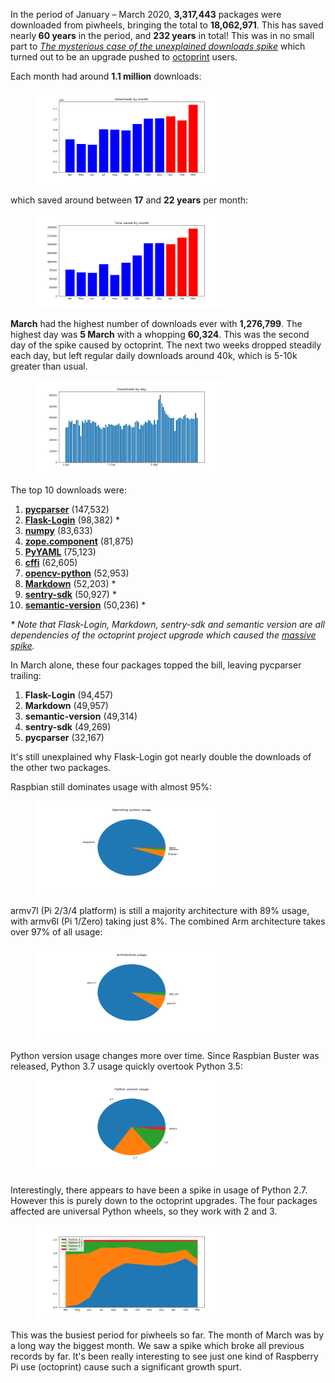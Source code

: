 
<p>In the period of January – March 2020, <strong>3,317,443</strong> packages were downloaded from piwheels, bringing the total to <strong>18,062,971</strong>. This has saved nearly<strong> 60 years</strong> in the period, and <strong>232 years</strong> in total! This was in no small part to <em><a href="https://blog.piwheels.org/the-mysterious-case-of-the-unexplained-downloads-spike/">The mysterious case of the unexplained downloads spike</a></em> which turned out to be an upgrade pushed to <a href="https://octoprint.org/">octoprint</a> users.</p>
<p>Each month had around <strong>1.1 million</strong> downloads:</p>
<div class="wp-block-image"><figure class="aligncenter size-large"><img sizes="auto, (max-width: 720px) 100vw, 720px" src="images/downloads-by-month.png"/></figure></div>
<p>which saved around between <strong>17</strong> and <strong>22 years</strong> per month:</p>
<div class="wp-block-image"><figure class="aligncenter size-large"><img sizes="auto, (max-width: 720px) 100vw, 720px" src="images/time-saved-by-month.png"/></figure></div>
<p><strong>March</strong> had the highest number of downloads ever with <strong>1,276,799</strong>. The highest day was <strong>5 March</strong> with a whopping <strong>60,324</strong>. This was the second day of the spike caused by octoprint. The next two weeks dropped steadily each day, but left regular daily downloads around 40k, which is 5-10k greater than usual. </p>
<div class="wp-block-image"><figure class="aligncenter size-large"><img sizes="auto, (max-width: 720px) 100vw, 720px" src="images/downloads-by-day.png"/></figure></div>
<p>The top 10 downloads were:</p>
<ol class="wp-block-list"><li><strong><a href="https://www.piwheels.org/project/pycparser">pycparser</a></strong> (147,532)</li><li><strong><a href="https://www.piwheels.org/project/Flask-Login">Flask-Login</a></strong> (98,382) *</li><li><strong><a href="https://www.piwheels.org/project/numpy">numpy</a></strong> (83,633)</li><li><strong><a href="https://www.piwheels.org/project/zope.component">zope.component</a></strong> (81,875)</li><li><strong><a href="https://www.piwheels.org/project/PyYAML">PyYAML</a></strong> (75,123)</li><li><strong><a href="https://www.piwheels.org/project/cffi">cffi</a></strong> (62,605)</li><li><strong><a href="https://www.piwheels.org/project/opencv-python">opencv-python</a></strong> (52,953)</li><li><strong><a href="https://www.piwheels.org/project/Markdown">Markdown</a></strong> (52,203) *</li><li><strong><a href="https://www.piwheels.org/project/sentry-sdk">sentry-sdk</a></strong> (50,927) *</li><li><strong><a href="https://www.piwheels.org/project/semantic-version">semantic-version</a></strong> (50,236) *</li></ol>
<p><em>* Note that Flask-Login, Markdown, sentry-sdk and semantic version are all dependencies of the octoprint project upgrade which caused the <a href="https://blog.piwheels.org/the-mysterious-case-of-the-unexplained-downloads-spike/">massive spike</a>.</em></p>
<p>In March alone, these four packages topped the bill, leaving pycparser trailing:</p>
<ol class="wp-block-list"><li><strong>Flask-Login</strong> (94,457)</li><li><strong>Markdown</strong> (49,957)</li><li><strong>semantic-version</strong> (49,314)</li><li><strong>sentry-sdk</strong> (49,269)</li><li><strong>pycparser</strong> (32,167)</li></ol>
<p>It's still unexplained why Flask-Login got nearly double the downloads of the other two packages.</p>
<p>Raspbian still dominates usage with almost 95%:</p>
<div class="wp-block-image"><figure class="aligncenter size-large"><img sizes="auto, (max-width: 720px) 100vw, 720px" src="images/os-usage.png"/></figure></div>
<p>armv7l (Pi 2/3/4 platform) is still a majority architecture with 89% usage, with armv6l (Pi 1/Zero) taking just 8%. The combined Arm architecture takes over 97% of all usage:</p>
<div class="wp-block-image"><figure class="aligncenter size-large"><img sizes="auto, (max-width: 720px) 100vw, 720px" src="images/arch.png"/></figure></div>
<p>Python version usage changes more over time. Since Raspbian Buster was released, Python 3.7 usage quickly overtook Python 3.5:</p>
<div class="wp-block-image"><figure class="aligncenter size-large"><img sizes="auto, (max-width: 720px) 100vw, 720px" src="images/py-vers.png"/></figure></div>
<p>Interestingly, there appears to have been a spike in usage of Python 2.7. However this is purely down to the octoprint upgrades. The four packages affected are universal Python wheels, so they work with 2 and 3.</p>
<figure class="wp-block-image size-large"><img sizes="auto, (max-width: 720px) 100vw, 720px" src="images/py-vers-over-time.png"/></figure>
<p>This was the busiest period for piwheels so far. The month of March was by a long way the biggest month. We saw a spike which broke all previous records by far. It's been really interesting to see just one kind of Raspberry Pi use (octoprint) cause such a significant growth spurt.</p>
